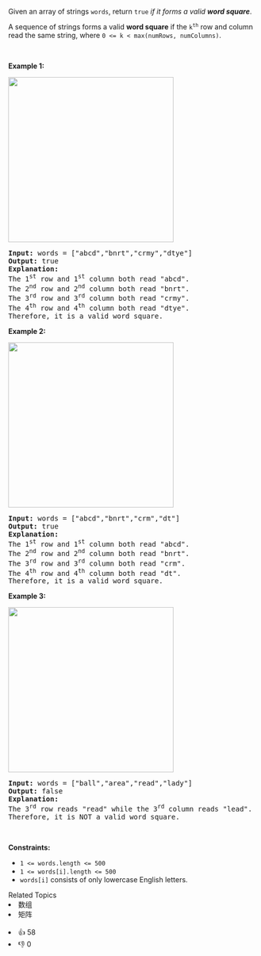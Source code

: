 <p>Given an array of strings <code>words</code>, return <code>true</code> <em>if it forms a valid <strong>word square</strong></em>.</p>

<p>A sequence of strings forms a valid <strong>word square</strong> if the <code>k<sup>th</sup></code> row and column read the same string, where <code>0 &lt;= k &lt; max(numRows, numColumns)</code>.</p>

<p>&nbsp;</p> 
<p><strong class="example">Example 1:</strong></p> 
<img alt="" src="https://assets.leetcode.com/uploads/2021/04/09/validsq1-grid.jpg" style="width: 333px; height: 333px;" /> 
<pre>
<strong>Input:</strong> words = ["abcd","bnrt","crmy","dtye"]
<strong>Output:</strong> true
<strong>Explanation:</strong>
The 1<sup>st</sup> row and 1<sup>st</sup> column both read "abcd".
The 2<sup>nd</sup> row and 2<sup>nd</sup> column both read "bnrt".
The 3<sup>rd</sup> row and 3<sup>rd</sup> column both read "crmy".
The 4<sup>th</sup> row and 4<sup>th</sup> column both read "dtye".
Therefore, it is a valid word square.
</pre>

<p><strong class="example">Example 2:</strong></p> 
<img alt="" src="https://assets.leetcode.com/uploads/2021/04/09/validsq2-grid.jpg" style="width: 333px; height: 333px;" /> 
<pre>
<strong>Input:</strong> words = ["abcd","bnrt","crm","dt"]
<strong>Output:</strong> true
<strong>Explanation:</strong>
The 1<sup>st</sup> row and 1<sup>st</sup> column both read "abcd".
The 2<sup>nd</sup> row and 2<sup>nd</sup> column both read "bnrt".
The 3<sup>rd</sup> row and 3<sup>rd</sup> column both read "crm".
The 4<sup>th</sup> row and 4<sup>th</sup> column both read "dt".
Therefore, it is a valid word square.
</pre>

<p><strong class="example">Example 3:</strong></p> 
<img alt="" src="https://assets.leetcode.com/uploads/2021/04/09/validsq3-grid.jpg" style="width: 333px; height: 333px;" /> 
<pre>
<strong>Input:</strong> words = ["ball","area","read","lady"]
<strong>Output:</strong> false
<strong>Explanation:</strong>
The 3<sup>rd</sup> row reads "read" while the 3<sup>rd</sup> column reads "lead".
Therefore, it is NOT a valid word square.
</pre>

<p>&nbsp;</p> 
<p><strong>Constraints:</strong></p>

<ul> 
 <li><code>1 &lt;= words.length &lt;= 500</code></li> 
 <li><code>1 &lt;= words[i].length &lt;= 500</code></li> 
 <li><code>words[i]</code> consists of only lowercase English letters.</li> 
</ul>

<div><div>Related Topics</div><div><li>数组</li><li>矩阵</li></div></div><br><div><li>👍 58</li><li>👎 0</li></div>